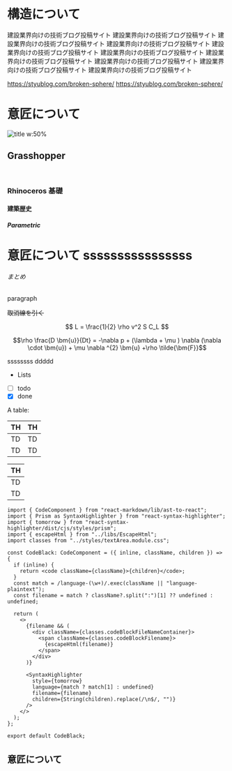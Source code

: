 # 構造について

建設業界向けの技術ブログ投稿サイト
建設業界向けの技術ブログ投稿サイト
建設業界向けの技術ブログ投稿サイト
建設業界向けの技術ブログ投稿サイト
建設業界向けの技術ブログ投稿サイト
建設業界向けの技術ブログ投稿サイト
建設業界向けの技術ブログ投稿サイト
建設業界向けの技術ブログ投稿サイト
建設業界向けの技術ブログ投稿サイト
建設業界向けの技術ブログ投稿サイト

https://styublog.com/broken-sphere/
https://styublog.com/broken-sphere/

# 意匠について

![title w:50%](https://cdn.searchenginejournal.com/wp-content/uploads/2022/06/image-search-1600-x-840-px-62c6dc4ff1eee-sej.png)

## Grasshopper

```twitter:1591459151380901888

```

```youtube:MrLFSSLh8BI

```

### Rhinoceros 基礎

#### 建築歴史

##### Parametric

# 意匠について ssssssssssssssss

###### まとめ

paragraph

~~取消線を引く~~

$$
L = \frac{1}{2} \rho v^2 S C_L
$$

$$\rho \frac{D \bm{u}}{Dt} = -\nabla p + (\lambda + \mu ) \nabla (\nabla \cdot \bm{u}) + \mu \nabla ^{2} \bm{u} +\rho \tilde{\bm{F}}$$

ssssssss
ddddd

- Lists
- [ ] todo
- [x] done

A table:

| TH  | TH  |
| --- | --- |
| TD  | TD  |
| TD  | TD  |

| TH  |
| --- |
| TD  |
| TD  |

```js:index.tsx
import { CodeComponent } from "react-markdown/lib/ast-to-react";
import { Prism as SyntaxHighlighter } from "react-syntax-highlighter";
import { tomorrow } from "react-syntax-highlighter/dist/cjs/styles/prism";
import { escapeHtml } from "../libs/EscapeHtml";
import classes from "../styles/textArea.module.css";

const CodeBlack: CodeComponent = ({ inline, className, children }) => {
  if (inline) {
    return <code className={className}>{children}</code>;
  }
  const match = /language-(\w+)/.exec(className || "language-plaintext");
  const filename = match ? className?.split(":")[1] ?? undefined : undefined;

  return (
    <>
      {filename && (
        <div className={classes.codeBlockFileNameContainer}>
          <span className={classes.codeBlockFilename}>
            {escapeHtml(filename)}
          </span>
        </div>
      )}

      <SyntaxHighlighter
        style={tomorrow}
        language={match ? match[1] : undefined}
        filename={filename}
        children={String(children).replace(/\n$/, "")}
      />
    </>
  );
};

export default CodeBlack;

```

## 意匠について

